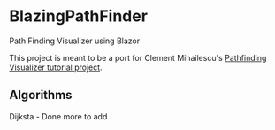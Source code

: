 # BlazingPathFinder
Path Finding Visualizer using Blazor

This project is meant to be a port for Clement Mihailescu's [Pathfinding Visualizer tutorial project](https://github.com/clementmihailescu/Pathfinding-Visualizer-Tutorial).

## Algorithms

Dijksta - Done
more to add




